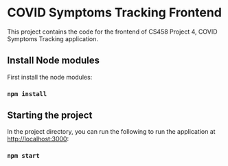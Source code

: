 # COVID Symptoms Tracking Frontend

This project contains the code for the frontend of CS458 Project 4, COVID Symptoms Tracking application.

## Install Node modules

First install the node modules:

### `npm install`

## Starting the project

In the project directory, you can run the following to run the application at [http://localhost:3000](http://localhost:3000):

### `npm start`
